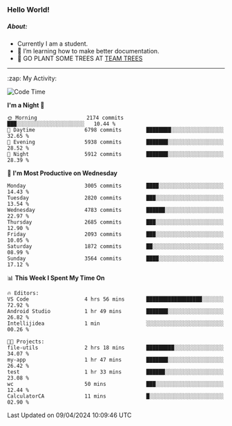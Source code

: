 ### Hello World!

##### About:
- Currently I am a student.
- 🌱 I’m learning how to make better documentation.
- 🌱 GO PLANT SOME TREES AT [TEAM TREES](https://teamtrees.org/)

---
  <summary>:zap: My Activity:</summary>
  
<!--START_SECTION:waka-->
![Code Time](http://img.shields.io/badge/Code%20Time-1%2C313%20hrs%2012%20mins-blue)

**I'm a Night 🦉** 

```text
🌞 Morning                2174 commits        ███░░░░░░░░░░░░░░░░░░░░░░   10.44 % 
🌆 Daytime                6798 commits        ████████░░░░░░░░░░░░░░░░░   32.65 % 
🌃 Evening                5938 commits        ███████░░░░░░░░░░░░░░░░░░   28.52 % 
🌙 Night                  5912 commits        ███████░░░░░░░░░░░░░░░░░░   28.39 % 
```
📅 **I'm Most Productive on Wednesday** 

```text
Monday                   3005 commits        ████░░░░░░░░░░░░░░░░░░░░░   14.43 % 
Tuesday                  2820 commits        ███░░░░░░░░░░░░░░░░░░░░░░   13.54 % 
Wednesday                4783 commits        ██████░░░░░░░░░░░░░░░░░░░   22.97 % 
Thursday                 2685 commits        ███░░░░░░░░░░░░░░░░░░░░░░   12.90 % 
Friday                   2093 commits        ███░░░░░░░░░░░░░░░░░░░░░░   10.05 % 
Saturday                 1872 commits        ██░░░░░░░░░░░░░░░░░░░░░░░   08.99 % 
Sunday                   3564 commits        ████░░░░░░░░░░░░░░░░░░░░░   17.12 % 
```


📊 **This Week I Spent My Time On** 

```text
🔥 Editors: 
VS Code                  4 hrs 56 mins       ██████████████████░░░░░░░   72.92 % 
Android Studio           1 hr 49 mins        ███████░░░░░░░░░░░░░░░░░░   26.82 % 
Intellijidea             1 min               ░░░░░░░░░░░░░░░░░░░░░░░░░   00.26 % 

🐱‍💻 Projects: 
file-utils               2 hrs 18 mins       █████████░░░░░░░░░░░░░░░░   34.07 % 
my-app                   1 hr 47 mins        ███████░░░░░░░░░░░░░░░░░░   26.42 % 
test                     1 hr 33 mins        ██████░░░░░░░░░░░░░░░░░░░   23.08 % 
wc                       50 mins             ███░░░░░░░░░░░░░░░░░░░░░░   12.44 % 
CalculatorCA             11 mins             █░░░░░░░░░░░░░░░░░░░░░░░░   02.90 % 
```


 Last Updated on 09/04/2024 10:09:46 UTC
<!--END_SECTION:waka-->
